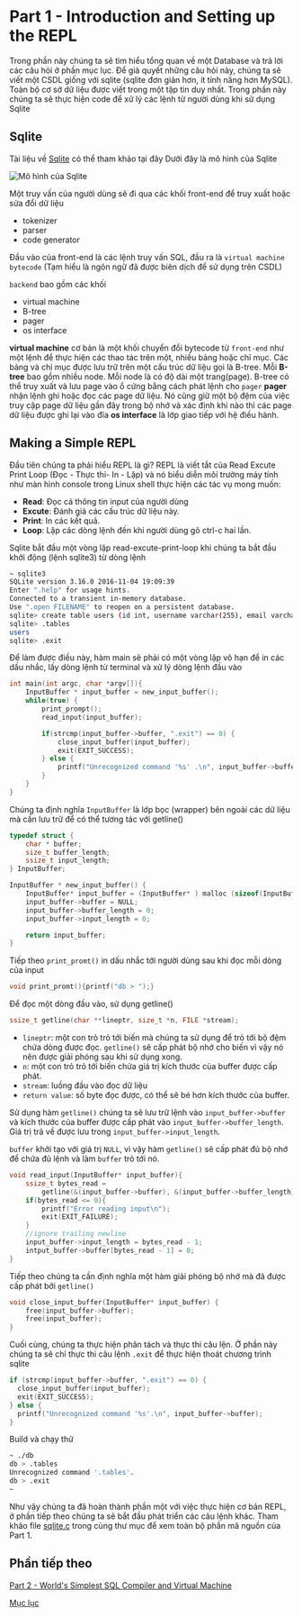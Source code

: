 # Part 1 - Introduction and Setting up the REPL
Trong phần này chúng ta sẽ tìm hiểu tổng quan về một Database và trả lời các câu hỏi ở phần mục lục. Để giả quyết những câu hỏi này, chúng ta sẽ viết một CSDL giống với sqlite (sqlite đơn giản hơn, ít tính năng hơn MySQL). Toàn bộ cơ sở dữ liệu được viết trong một tập tin duy nhất.
Trong phần này chúng ta sẽ thực hiện code để xử lý các lệnh từ người dùng khi sử dụng Sqlite
## Sqlite
Tài liệu về [Sqlite](https://www.sqlite.org/arch.html) có thể tham khảo tại đây
Dưới đây là mô hình của Sqlite

![Mô hình của Sqlite](https://cstack.github.io/db_tutorial/assets/images/arch1.gif)

Một truy vấn của người dùng sẽ đi qua các khối front-end để truy xuất hoặc sửa đổi dữ liệu
- tokenizer
- parser
- code generator

Đầu vào của front-end là các lệnh truy vấn SQL, đầu ra là `virtual machine bytecode` (Tạm hiểu là ngôn ngữ đã được biên dịch để sử dụng trên CSDL)

`backend` bao gồm các khối
- virtual machine
- B-tree
- pager
- os interface

**virtual machine** cơ bản là một khối chuyển đổi bytecode từ `front-end` như một lệnh để thực hiện các thao tác trên một, nhiều bảng hoặc chỉ mục. Các bảng và chỉ mục được lưu trữ trên một cấu trúc dữ liệu gọi là B-tree.
Mỗi **B-tree** bao gồm nhiều node. Mỗi node là có độ dài một trang(page). B-tree có thể truy xuất và lưu page vào ổ cứng bằng cách phát lệnh cho `pager`
**pager** nhận lệnh ghi hoặc đọc các page dữ liệu. Nó cũng giữ một bộ đệm của việc truy cập page dữ liệu gần đây trong bộ nhớ và xác định khi nào thì các page dữ liệu được ghi lại vào đĩa
**os interface** là lớp giao tiếp với hệ điều hành.

## Making a Simple REPL 
Đầu tiên chúng ta phải hiểu REPL là gì? 
REPL là viết tắt của Read Excute Print Loop (Đọc - Thực thi- In - Lặp) và nó biểu diễn môi trường máy tính như màn hình console trong Linux shell thực hiện các tác vụ mong muốn: 
- **Read**: Đọc cá thông tin input của người dùng
- **Excute**: Đánh giá các cấu trúc dữ liệu này.
- **Print**: In các kết quả.
- **Loop**: Lặp các dòng lệnh đến khi người dùng gõ ctrl-c hai lần.

Sqlite bắt đầu một vòng lặp read-excute-print-loop khi chúng ta bắt đầu khởi động (lệnh sqlite3) từ dòng lệnh
```sh
~ sqlite3
SQLite version 3.16.0 2016-11-04 19:09:39
Enter ".help" for usage hints.
Connected to a transient in-memory database.
Use ".open FILENAME" to reopen on a persistent database.
sqlite> create table users (id int, username varchar(255), email varchar(255));
sqlite> .tables
users
sqlite> .exit
```
Để làm được điều này, hàm main sẽ phải có một vòng lặp vô hạn để in các dấu nhắc, lấy dòng lệnh từ terminal và xử lý dòng lệnh đầu vào
```c
int main(int argc, char *argv[]){
    InputBuffer * input_buffer = new_input_buffer();
    while(true) {
        print_prompt();
        read_input(input_buffer);

        if(strcmp(input_buffer->buffer, ".exit") == 0) {
            close_input_buffer(input_buffer);
            exit(EXIT_SUCCESS);
        } else {
            printf("Unrecognized command '%s' .\n", input_buffer->buffer);
        }
    }
}
```

Chúng ta định nghĩa `InputBuffer` là lớp bọc (wrapper) bên ngoài các dữ liệu mà cần lưu trữ để có thể tương tác với getline()
```c
typedef struct {
    char * buffer;
    size_t buffer_length;
    ssize_t input_length;
} InputBuffer;

InputBuffer * new_input_buffer() {
    InputBuffer* input_buffer = (InputBuffer* ) malloc (sizeof(InputBuffer));
    input_buffer->buffer = NULL;
    input_buffer->buffer_length = 0;
    input_buffer->input_length = 0;

    return input_buffer;
}
```
Tiếp theo `print_promt()` in dấu nhắc tới người dùng sau khi đọc mỗi dòng của input
```c
void print_promt(){printf("db > ");}
```
Để đọc một dòng đầu vào, sử dụng getline()
```c 
ssize_t getline(char **lineptr, size_t *n, FILE *stream);
```
- `lineptr`: một con trỏ trỏ tới biến mà chúng ta sử dụng để trỏ tới bộ đệm chứa dòng được đọc. `getline()` sẽ cấp phát bộ nhớ cho biến vì vậy nó nên được giải phóng sau khi sử dụng xong.
- `n`: một con trỏ trỏ tới biến chứa giá trị kích thước của buffer được cấp phát.
- `stream`: luồng đầu vào đọc dữ liệu
- `return value`: số byte đọc được, có thể sẽ bé hơn kích thước của buffer.

Sử dụng hàm `getline()` chúng ta sẽ lưu trữ lệnh vào `input_buffer->buffer` và kích thước của buffer được cấp phát vào `input_buffer->buffer_length`. Giá trị trả về được lưu trong `input_buffer->input_length`. 

`buffer` khởi tạo với giá trị `NULL`, vì vậy hàm `getline()` sẽ cấp phát đủ bộ nhớ để chứa đủ lệnh và làm `buffer` trỏ tới nó.
```c
void read_input(InputBuffer* input_buffer){
    ssize_t bytes_read = 
        getline(&(input_buffer->buffer), &(input_buffer->buffer_length), stdin);
    if(bytes_read <= 0){
        printf("Error reading input\n");
        exit(EXIT_FAILURE);
    }
    //ignore trailing newline
    input_buffer->input_length = bytes_read - 1;
    intput_buffer->buffer[bytes_read - 1] = 0;
}
```
Tiếp theo chúng ta cần định nghĩa một hàm giải phóng bộ nhớ mà đã được cấp phát bởi `getline()`
```c
void close_input_buffer(InputBuffer* input_buffer) {
    free(input_buffer->buffer);
    free(input_buffer);
}
```
Cuối cùng, chúng ta thực hiện phân tách và thực thi câu lện. Ở phần này chúng ta sẽ chỉ thực thi câu lệnh `.exit` để thực hiện thoát chương trình sqlite 
```c
if (strcmp(input_buffer->buffer, ".exit") == 0) {
  close_input_buffer(input_buffer);
  exit(EXIT_SUCCESS);
} else {
  printf("Unrecognized command '%s'.\n", input_buffer->buffer);
}
```

Build và chạy thử
``` sh
~ ./db
db > .tables
Unrecognized command '.tables'.
db > .exit
~
```
Như vậy chúng ta đã hoàn thành phần một với việc thực hiện cơ bản REPL, ở phần tiếp theo chúng ta sẽ bắt đầu phát triển các câu lệnh khác. Tham khảo file [sqlite.c](/LearnC/build_a_simple_database/part1/sqlite.c) trong cùng thư mục để xem toàn bộ phần mã nguồn của Part 1. 

## Phần tiếp theo
[Part 2 - World's Simplest SQL Compiler and Virtual Machine](/LearnC/build_a_simple_database/part2/)

[Mục lục](/LearnC/build_a_simple_database/)